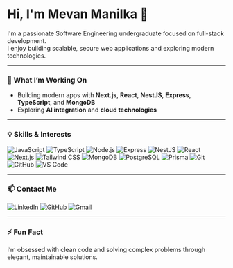 # Hi, I'm Mevan Manilka 👋

I'm a passionate Software Engineering undergraduate focused on full-stack development.  
I enjoy building scalable, secure web applications and exploring modern technologies.

---

### 🚀 What I’m Working On
- Building modern apps with **Next.js**, **React**, **NestJS**, **Express**, **TypeScript**, and **MongoDB**
- Exploring **AI integration** and **cloud technologies**


---
### 💡 Skills & Interests


![JavaScript](https://img.shields.io/badge/-JavaScript-F7DF1E?style=flat&logo=javascript&logoColor=black)
![TypeScript](https://img.shields.io/badge/-TypeScript-3178C6?style=flat&logo=typescript&logoColor=white)
![Node.js](https://img.shields.io/badge/-Node.js-339933?style=flat&logo=node.js&logoColor=white)
![Express](https://img.shields.io/badge/-Express-000000?style=flat&logo=express&logoColor=white)
![NestJS](https://img.shields.io/badge/-NestJS-E0234E?style=flat&logo=nestjs&logoColor=white)
![React](https://img.shields.io/badge/-React-61DAFB?style=flat&logo=react&logoColor=black)
![Next.js](https://img.shields.io/badge/-Next.js-000000?style=flat&logo=next.js&logoColor=white)
![Tailwind CSS](https://img.shields.io/badge/-TailwindCSS-38B2AC?style=flat&logo=tailwind-css&logoColor=white)
![MongoDB](https://img.shields.io/badge/-MongoDB-47A248?style=flat&logo=mongodb&logoColor=white)
![PostgreSQL](https://img.shields.io/badge/-PostgreSQL-4169E1?style=flat&logo=postgresql&logoColor=white)
![Prisma](https://img.shields.io/badge/-Prisma-2D3748?style=flat&logo=prisma&logoColor=white)
![Git](https://img.shields.io/badge/-Git-F05032?style=flat&logo=git&logoColor=white)
![GitHub](https://img.shields.io/badge/-GitHub-181717?style=flat&logo=github&logoColor=white)
![VS Code](https://img.shields.io/badge/-VS%20Code-007ACC?style=flat&logo=visual-studio-code&logoColor=white)


---

### 📫 Contact Me

[![LinkedIn](https://img.shields.io/badge/-LinkedIn-0A66C2?style=flat&logo=linkedin&logoColor=white)](https://linkedin.com/in/mevan-manilka-a809b0254)
[![GitHub](https://img.shields.io/badge/-GitHub-181717?style=flat&logo=github&logoColor=white)](https://github.com/mevanmanilka83)
[![Gmail](https://img.shields.io/badge/-Email-D14836?style=flat&logo=gmail&logoColor=white)](mailto:w.a.mevanmanilka@gmail.com)

---

### ⚡ Fun Fact
I’m obsessed with clean code and solving complex problems through elegant, maintainable solutions.
